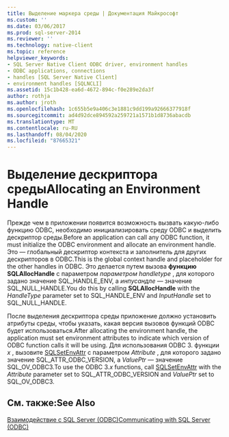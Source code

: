```yaml
---
title: Выделение маркера среды | Документация Майкрософт
ms.custom: ''
ms.date: 03/06/2017
ms.prod: sql-server-2014
ms.reviewer: ''
ms.technology: native-client
ms.topic: reference
helpviewer_keywords:
- SQL Server Native Client ODBC driver, environment handles
- ODBC applications, connections
- handles [SQL Server Native Client]
- environment handles [SQLNCLI]
ms.assetid: 15c1b428-ea6d-4672-894c-f0e289e2da3f
author: rothja
ms.author: jroth
ms.openlocfilehash: 1c655b5e9a406c3e1881c9dd199a92666377918f
ms.sourcegitcommit: ad4d92dce894592a259721a1571b1d8736abacdb
ms.translationtype: MT
ms.contentlocale: ru-RU
ms.lasthandoff: 08/04/2020
ms.locfileid: "87665321"
---
```

# <a name="allocating-an-environment-handle"></a><span data-ttu-id="a38a3-102">Выделение дескриптора среды</span><span class="sxs-lookup"><span data-stu-id="a38a3-102">Allocating an Environment Handle</span></span>
  <span data-ttu-id="a38a3-103">Прежде чем в приложении появится возможность вызвать какую-либо функцию ODBC, необходимо инициализировать среду ODBC и выделить дескриптор среды.</span><span class="sxs-lookup"><span data-stu-id="a38a3-103">Before an application can call any ODBC function, it must initialize the ODBC environment and allocate an environment handle.</span></span> <span data-ttu-id="a38a3-104">Это — глобальный дескриптор контекста и заполнитель для других дескрипторов в ODBC.</span><span class="sxs-lookup"><span data-stu-id="a38a3-104">This is the global context handle and placeholder for the other handles in ODBC.</span></span> <span data-ttu-id="a38a3-105">Это делается путем вызова **функцию SQLAllocHandle** с параметром *параметром handletype* , для которого задано значение SQL_HANDLE_ENV, а *инпусандле* — значение SQL_NULL_HANDLE.</span><span class="sxs-lookup"><span data-stu-id="a38a3-105">You do this by calling **SQLAllocHandle** with the *HandleType* parameter set to SQL_HANDLE_ENV and *InputHandle* set to SQL_NULL_HANDLE.</span></span>  
  
 <span data-ttu-id="a38a3-106">После выделения дескриптора среды приложение должно установить атрибуты среды, чтобы указать, какая версия вызовов функций ODBC будет использоваться.</span><span class="sxs-lookup"><span data-stu-id="a38a3-106">After allocating the environment handle, the application must set environment attributes to indicate which version of ODBC function calls it will be using.</span></span> <span data-ttu-id="a38a3-107">Для использования ODBC 3. функции *x* , вызовите [SQLSetEnvAttr](../native-client-odbc-api/sqlsetenvattr.md) с параметром *Attribute* , для которого задано значение SQL_ATTR_ODBC_VERSION, а *ValuePtr* — значение SQL_OV_ODBC3.</span><span class="sxs-lookup"><span data-stu-id="a38a3-107">To use the ODBC 3.*x* functions, call [SQLSetEnvAttr](../native-client-odbc-api/sqlsetenvattr.md) with the *Attribute* parameter set to SQL_ATTR_ODBC_VERSION and *ValuePtr* set to SQL_OV_ODBC3.</span></span>  
  
## <a name="see-also"></a><span data-ttu-id="a38a3-108">См. также:</span><span class="sxs-lookup"><span data-stu-id="a38a3-108">See Also</span></span>  
 [<span data-ttu-id="a38a3-109">Взаимодействие с SQL Server &#40;ODBC&#41;</span><span class="sxs-lookup"><span data-stu-id="a38a3-109">Communicating with SQL Server &#40;ODBC&#41;</span></span>](communicating-with-sql-server-odbc.md)  
  
  

